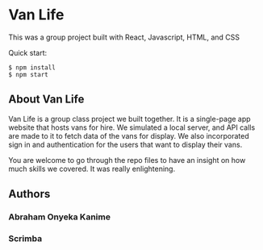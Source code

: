 # Van Life

This was a group project built with React, Javascript, HTML, and CSS

Quick start:

```
$ npm install
$ npm start
````

## About Van Life

Van Life is a group class project we built together. It is a single-page app website that hosts vans for hire. We simulated a local server, and API calls are made to it to fetch data of the vans for display. We also incorporated sign in and authentication for the users that want to display their vans.

You are welcome to go through the repo files to have an insight on how much skills we covered. It was really enlightening.

## Authors
### Abraham Onyeka Kanime
### Scrimba
